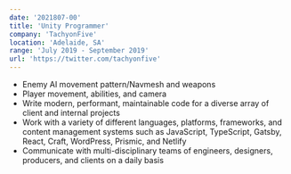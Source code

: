 ```yaml
---
date: '2021807-00'
title: 'Unity Programmer'
company: 'TachyonFive'
location: 'Adelaide, SA'
range: 'July 2019 - September 2019'
url: 'https://twitter.com/tachyonfive'
---
```


- Enemy AI movement pattern/Navmesh and weapons
- Player movement, abilities, and camera
- Write modern, performant, maintainable code for a diverse array of client and internal projects
- Work with a variety of different languages, platforms, frameworks, and content management systems such as JavaScript, TypeScript, Gatsby, React, Craft, WordPress, Prismic, and Netlify
- Communicate with multi-disciplinary teams of engineers, designers, producers, and clients on a daily basis
